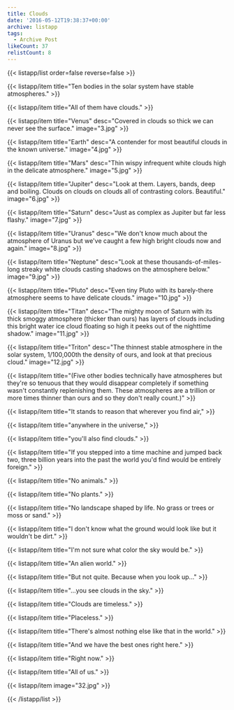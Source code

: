 ```yaml
---
title: Clouds
date: '2016-05-12T19:38:37+00:00'
archive: listapp
tags: 
  - Archive Post
likeCount: 37
relistCount: 8
---
```



{{< listapp/list order=false reverse=false >}}

   {{< listapp/item title="Ten bodies in the solar system have stable atmospheres." >}}

   {{< listapp/item title="All of them have clouds." >}}

   {{< listapp/item title="Venus"
      desc="Covered in clouds so thick we can never see the surface."
      image="3.jpg" >}}

   {{< listapp/item title="Earth"
      desc="A contender for most beautiful clouds in the known universe."
      image="4.jpg" >}}

   {{< listapp/item title="Mars"
      desc="Thin wispy infrequent white clouds high in the delicate atmosphere."
      image="5.jpg" >}}

   {{< listapp/item title="Jupiter"
      desc="Look at them. Layers, bands, deep and boiling. Clouds on clouds on clouds all of contrasting colors. Beautiful."
      image="6.jpg" >}}

   {{< listapp/item title="Saturn"
      desc="Just as complex as Jupiter but far less flashy."
      image="7.jpg" >}}

   {{< listapp/item title="Uranus"
      desc="We don't know much about the atmosphere of Uranus but we've caught a few high bright clouds now and again."
      image="8.jpg" >}}

   {{< listapp/item title="Neptune"
      desc="Look at these thousands-of-miles-long streaky white clouds casting shadows on the atmosphere below."
      image="9.jpg" >}}

   {{< listapp/item title="Pluto"
      desc="Even tiny Pluto with its barely-there atmosphere seems to have delicate clouds."
      image="10.jpg" >}}

   {{< listapp/item title="Titan"
      desc="The mighty moon of Saturn with its thick smoggy atmosphere (thicker than ours) has layers of clouds including this bright water ice cloud floating so high it peeks out of the nighttime shadow."
      image="11.jpg" >}}

   {{< listapp/item title="Triton"
      desc="The thinnest stable atmosphere in the solar system, 1/100,000th the density of ours, and look at that precious cloud."
      image="12.jpg" >}}

   {{< listapp/item title="(Five other bodies technically have atmospheres but they're so tenuous that they would disappear completely if something wasn't constantly replenishing them. These atmospheres are a trillion or more times thinner than ours and so they don't really count.)" >}}

   {{< listapp/item title="It stands to reason that wherever you find air," >}}

   {{< listapp/item title="anywhere in the universe," >}}

   {{< listapp/item title="you'll also find clouds." >}}

   {{< listapp/item title="If you stepped into a time machine and jumped back two, three billion years into the past the world you'd find would be entirely foreign." >}}

   {{< listapp/item title="No animals." >}}

   {{< listapp/item title="No plants." >}}

   {{< listapp/item title="No landscape shaped by life. No grass or trees or moss or sand." >}}

   {{< listapp/item title="I don't know what the ground would look like but it wouldn't be dirt." >}}

   {{< listapp/item title="I'm not sure what color the sky would be." >}}

   {{< listapp/item title="An alien world." >}}

   {{< listapp/item title="But not quite. Because when you look up..." >}}

   {{< listapp/item title="...you see clouds in the sky." >}}

   {{< listapp/item title="Clouds are timeless." >}}

   {{< listapp/item title="Placeless." >}}

   {{< listapp/item title="There's almost nothing else like that in the world." >}}

   {{< listapp/item title="And we have the best ones right here." >}}

   {{< listapp/item title="Right now." >}}

   {{< listapp/item title="All of us." >}}

   {{< listapp/item
      image="32.jpg" >}}

{{< /listapp/list >}}
